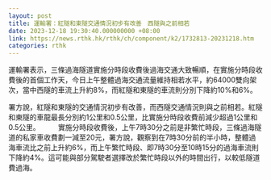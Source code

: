 ```yaml
---
layout: post
title: 運輸署：紅隧和東隧交通情況初步有改善　西隧與之前相若
date: 2023-12-18 19:30:40.000000000 +08:00
link: https://news.rthk.hk/rthk/ch/component/k2/1732813-20231218.htm
categories: rthk
---
```


運輸署表示，三條過海隧道實施分時段收費後過海交通大致暢順，在實施分時段收費後的首個工作天，今日上午整體過海交通流量維持相若水平，約64000雙向架次，當中西隧的車流上升約8%，而紅隧和東隧的車流則分別下降約10%和6%。

署方說，紅隧和東隧的交通情況初步有改善，而西隧交通情況則與之前相若。紅隧和東隧的車龍最長分別約1公里和0.5公里，比實施分時段收費前減少超過1公里和0.5公里。
　　 
實施分時段收費後，上午7時30分之前是非繁忙時段，三條過海隧道的私家車收費劃一減至20元，署方說，觀察到在7時30分前的半小時，整體過海車流比之前上升約6%，而上午繁忙時段、即7時30分至10時15分的過海車流則下降約4%。這可能與部分駕駛者選擇改於繁忙時段以外的時間出行，以較低隧道費過海。
